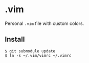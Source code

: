 .vim
====

Personal `.vim` file with custom colors.

Install
-------

```
$ git submodule update
$ ln -s ~/.vim/vimrc ~/.vimrc
```
